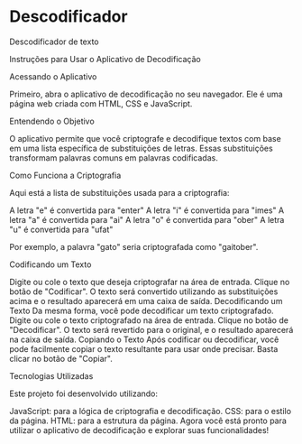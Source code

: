 # Descodificador

Descodificador de texto

Instruções para Usar o Aplicativo de Decodificação

Acessando o Aplicativo

Primeiro, abra o aplicativo de decodificação no seu navegador. Ele é uma página web criada com HTML, CSS e JavaScript.

Entendendo o Objetivo

O aplicativo permite que você criptografe e decodifique textos com base em uma lista específica de substituições de letras. Essas substituições transformam palavras comuns em palavras codificadas.

Como Funciona a Criptografia

Aqui está a lista de substituições usada para a criptografia:

A letra "e" é convertida para "enter"
A letra "i" é convertida para "imes"
A letra "a" é convertida para "ai"
A letra "o" é convertida para "ober"
A letra "u" é convertida para "ufat"

Por exemplo, a palavra "gato" seria criptografada como "gaitober".

Codificando um Texto

Digite ou cole o texto que deseja criptografar na área de entrada.
Clique no botão de "Codificar". O texto será convertido utilizando as substituições acima e o resultado aparecerá em uma caixa de saída.
Decodificando um Texto
Da mesma forma, você pode decodificar um texto criptografado. Digite ou cole o texto criptografado na área de entrada.
Clique no botão de "Decodificar". O texto será revertido para o original, e o resultado aparecerá na caixa de saída.
Copiando o Texto
Após codificar ou decodificar, você pode facilmente copiar o texto resultante para usar onde precisar. Basta clicar no botão de "Copiar".

Tecnologias Utilizadas

Este projeto foi desenvolvido utilizando:

JavaScript: para a lógica de criptografia e decodificação.
CSS: para o estilo da página.
HTML: para a estrutura da página.
Agora você está pronto para utilizar o aplicativo de decodificação e explorar suas funcionalidades!
